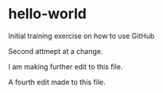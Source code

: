 # hello-world
Initial training exercise on how to use GitHub

Second attmept at a change.

I am making  further edit to this file.

A fourth edit made to this file.
